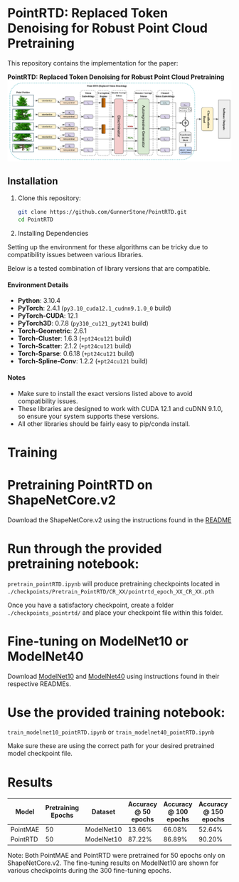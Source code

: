# PointRTD: Replaced Token Denoising for Robust Point Cloud Pretraining

This repository contains the implementation for the paper:

**PointRTD: Replaced Token Denoising for Robust Point Cloud Pretraining**  
![PointRTD Architecture](./README_Assets/pointrtd_architecture.png)

## Installation

1. Clone this repository:
   ```bash
   git clone https://github.com/GunnerStone/PointRTD.git
   cd PointRTD
   ```

2. Installing Dependencies

Setting up the environment for these algorithms can be tricky due to compatibility issues between various libraries. 

Below is a tested combination of library versions that are compatible.

#### Environment Details
- **Python**: 3.10.4
- **PyTorch**: 2.4.1 (`py3.10_cuda12.1_cudnn9.1.0_0` build)
- **PyTorch-CUDA**: 12.1
- **PyTorch3D**: 0.7.8 (`py310_cu121_pyt241` build)
- **Torch-Geometric**: 2.6.1
- **Torch-Cluster**: 1.6.3 (`+pt24cu121` build)
- **Torch-Scatter**: 2.1.2 (`+pt24cu121` build)
- **Torch-Sparse**: 0.6.18 (`+pt24cu121` build)
- **Torch-Spline-Conv**: 1.2.2 (`+pt24cu121` build)

#### Notes
- Make sure to install the exact versions listed above to avoid compatibility issues.
- These libraries are designed to work with CUDA 12.1 and cuDNN 9.1.0, so ensure your system supports these versions.
- All other libraries should be fairly easy to pip/conda install.


# Training

# Pretraining PointRTD on ShapeNetCore.v2

Download the ShapeNetCore.v2 using the instructions found in the [README](ShapeNetCore.v2/README.md)

# Run through the provided pretraining notebook:
`pretrain_pointRTD.ipynb` will produce pretraining checkpoints located in `./checkpoints/Pretrain_PointRTD/CR_XX/pointrtd_epoch_XX_CR_XX.pth`

Once you have a satisfactory checkpoint, create a folder `./checkpoints_pointrtd/` and place your checkpoint file within this folder.

# Fine-tuning on ModelNet10 or ModelNet40

Download [ModelNet10](ModelNet10/README.md) and [ModelNet40](ModelNet10/README.md) using instructions found in their respective READMEs.

# Use the provided training notebook:
`train_modelnet10_pointRTD.ipynb` or `train_modelnet40_pointRTD.ipynb`

Make sure these are using the correct path for your desired pretrained model checkpoint file.


# Results

| Model     | Pretraining Epochs | Dataset     | Accuracy @ 50 epochs | Accuracy @ 100 epochs | Accuracy @ 150 epochs | Accuracy @ 200 epochs | Accuracy @ 250 epochs | Accuracy @ 300 epochs |
|-----------|---------------------|-------------|---------------|----------------|----------------|----------------|----------------|----------------|
| PointMAE  | 50                  | ModelNet10  | 13.66%        | 66.08%         | 52.64%         | 86.45%         | 87.56%         | 89.76%         |
| PointRTD  | 50                  | ModelNet10  | 87.22%        | 86.89%         | 90.20%         | 91.96%         | **92.73%**     | 92.29%         |

 Note: Both PointMAE and PointRTD were pretrained for 50 epochs only on ShapeNetCore.v2.
 The fine-tuning results on ModelNet10 are shown for various checkpoints during the 300 fine-tuning epochs.
